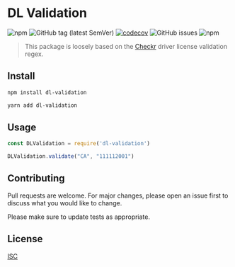 # DL Validation

![npm](https://img.shields.io/npm/v/dl-validation)
![GitHub tag (latest SemVer)](https://img.shields.io/github/v/tag/mlanders/dl-validation)
[![codecov](https://codecov.io/gh/mlanders/dl-validation/branch/main/graph/badge.svg?token=UOEH2OR1UC)](https://codecov.io/gh/mlanders/dl-validation)
![GitHub issues](https://img.shields.io/github/issues/mlanders/dl-validation)
![npm](https://img.shields.io/npm/dy/dl-validation)

> This package is loosely based on the [Checkr](https://docs.checkr.com/#section/Reference/Driver-License-validation) driver license validation regex.
## Install

```bash
npm install dl-validation
```

```bash
yarn add dl-validation
```

## Usage

```javascript
const DLValidation = require('dl-validation')

DLValidation.validate("CA", "111112001")
```

## Contributing
Pull requests are welcome. For major changes, please open an issue first to discuss what you would like to change.

Please make sure to update tests as appropriate.

## License
[ISC](https://choosealicense.com/licenses/isc/)